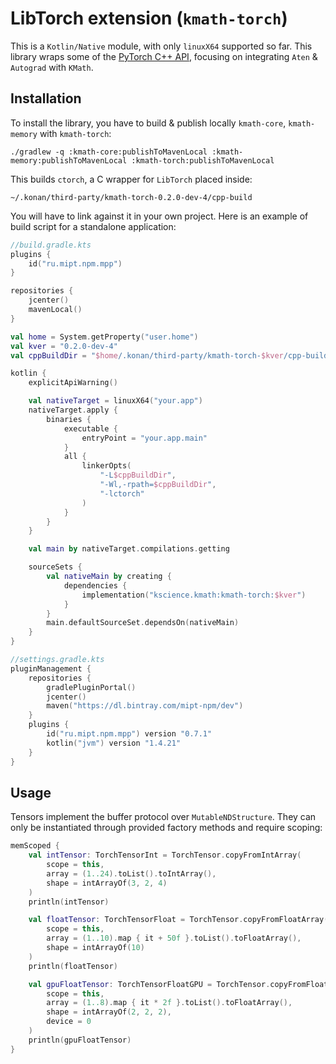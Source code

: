 # LibTorch extension (`kmath-torch`)

This is a `Kotlin/Native` module, with only `linuxX64` supported so far. This library wraps some of the [PyTorch C++ API](https://pytorch.org/cppdocs), focusing on integrating `Aten` & `Autograd` with `KMath`. 

## Installation
To install the library, you have to build & publish locally `kmath-core`, `kmath-memory` with `kmath-torch`:
```
./gradlew -q :kmath-core:publishToMavenLocal :kmath-memory:publishToMavenLocal :kmath-torch:publishToMavenLocal
```

This builds `ctorch`, a C wrapper for `LibTorch` placed inside:

`~/.konan/third-party/kmath-torch-0.2.0-dev-4/cpp-build` 

You will have to link against it in your own project. Here is an example of build script for a standalone application:
```kotlin
//build.gradle.kts
plugins {
    id("ru.mipt.npm.mpp")
}

repositories {
    jcenter()
    mavenLocal()
}

val home = System.getProperty("user.home")
val kver = "0.2.0-dev-4"
val cppBuildDir = "$home/.konan/third-party/kmath-torch-$kver/cpp-build"

kotlin {
    explicitApiWarning()

    val nativeTarget = linuxX64("your.app")
    nativeTarget.apply {
        binaries {
            executable {
                entryPoint = "your.app.main"
            }
            all {
                linkerOpts(
                    "-L$cppBuildDir",
                    "-Wl,-rpath=$cppBuildDir",
                    "-lctorch"
                )
            }
        }
    }

    val main by nativeTarget.compilations.getting

    sourceSets {
        val nativeMain by creating {
            dependencies {
                implementation("kscience.kmath:kmath-torch:$kver")
            }
        }
        main.defaultSourceSet.dependsOn(nativeMain)
    }
}
```
```kotlin
//settings.gradle.kts
pluginManagement {
    repositories {
        gradlePluginPortal()
        jcenter()
        maven("https://dl.bintray.com/mipt-npm/dev")
    }
    plugins {
        id("ru.mipt.npm.mpp") version "0.7.1"
        kotlin("jvm") version "1.4.21"
    }
}
```

## Usage

Tensors implement the buffer protocol over `MutableNDStructure`. They can only be instantiated through provided factory methods and require scoping:
```kotlin
memScoped {
    val intTensor: TorchTensorInt = TorchTensor.copyFromIntArray(
        scope = this,
        array = (1..24).toList().toIntArray(),
        shape = intArrayOf(3, 2, 4)
    )
    println(intTensor)

    val floatTensor: TorchTensorFloat = TorchTensor.copyFromFloatArray(
        scope = this,
        array = (1..10).map { it + 50f }.toList().toFloatArray(),
        shape = intArrayOf(10)
    )
    println(floatTensor)

    val gpuFloatTensor: TorchTensorFloatGPU = TorchTensor.copyFromFloatArrayToGPU(
        scope = this,
        array = (1..8).map { it * 2f }.toList().toFloatArray(),
        shape = intArrayOf(2, 2, 2),
        device = 0
    )
    println(gpuFloatTensor)
}
```

